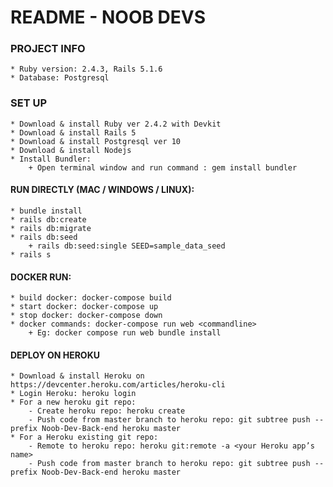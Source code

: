 # README - NOOB DEVS

### PROJECT INFO

    * Ruby version: 2.4.3, Rails 5.1.6
    * Database: Postgresql

### SET UP

    * Download & install Ruby ver 2.4.2 with Devkit
    * Download & install Rails 5
    * Download & install Postgresql ver 10
    * Download & install Nodejs
    * Install Bundler: 
        + Open terminal window and run command : gem install bundler

#### RUN DIRECTLY (MAC / WINDOWS / LINUX):
    
    * bundle install
    * rails db:create
    * rails db:migrate
    * rails db:seed
        + rails db:seed:single SEED=sample_data_seed
    * rails s

#### DOCKER RUN:

    * build docker: docker-compose build
    * start docker: docker-compose up
    * stop docker: docker-compose down
    * docker commands: docker-compose run web <commandline>
        + Eg: docker compose run web bundle install

#### DEPLOY ON HEROKU
    * Download & install Heroku on https://devcenter.heroku.com/articles/heroku-cli
    * Login Heroku: heroku login
    * For a new heroku git repo: 
        - Create heroku repo: heroku create
        - Push code from master branch to heroku repo: git subtree push --prefix Noob-Dev-Back-end heroku master
    * For a Heroku existing git repo: 
        - Remote to heroku repo: heroku git:remote -a <your Heroku app’s name>
        - Push code from master branch to heroku repo: git subtree push --prefix Noob-Dev-Back-end heroku master
